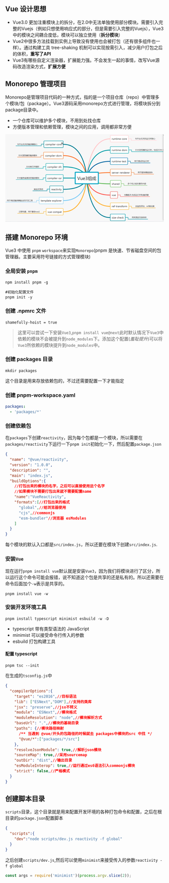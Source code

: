 ## Vue 设计思想
+ Vue3.0 更加注重模块上的拆分，在2.0中无法单独使用部分模块。需要引入完整的Vuejs（例如只想使用响应式的部分，但是需要引入完整的Vuejs），Vue3中的模块之间耦合度低，模块可以独立使用（**拆分模块**）
+ Vue2中很多方法挂载到实例上导致没有使用也会被打包（还有很多组件也一样）。通过构建工具 tree-shaking 机制可以实现按需引入，减少用户打包之后的体积，**重写了API**
+ Vue3有哪些自定义渲染器，扩展能力强。不会发生一起的事情，改写Vue源码改造渲染方式，**扩展方便**

## Monorepo 管理项目
Monorepo是管理项目代码的一种方式，指的是一个项目仓库（repo）中管理多个模块/包（package）。Vue3源码采用monorepo方式进行管理，将模块拆分到package目录中。
+ 一个仓库可以维护多个模块，不用到处找仓库
+ 方便版本管理和依赖管理，模块之间的应用，调用都非常方便

![alt](/markDownImg/Snipaste_2022-09-06_15-26-45.png)

## 搭建 Monorepo 环境
Vue3 中使用 `pnpm` `workspace`来实现`Monorepo`(pnpm 是快速、节省磁盘空间的包管理器。主要采用符号链接的方式管理模块)

### 全局安装 `pnpm`
```shell
npm install pnpm -g
```

```shell
#初始化配置文件
pnpm init -y
```

### 创建 .npmrc 文件
```
shamefully-hoist = true
```

> 这里可以尝试一下安装`Vue3`,`pnpm install vue@next`此时默认情况下`Vue3`中依赖的模块不会被提升到`node_modules`下。添加这个配置(*羞耻提升*)可以将`Vue3`所依赖的模块提升到`node_modules`中。

### 创建 packages 目录
```shell
mkdir packages
```
这个目录是用来存放依赖包的，不过还需要配置一下才能指定

### 创建 pnpm-workspace.yaml
```yaml
packages:
  - 'packages/*'
```

### 创建依赖包
在`packages`下创建`reactivity`，因为每个包都是一个模块，所以需要在`packages/reactivity`下运行一下`pnpm init`初始化一下，然后配置`package.json`
```json
{
  "name": "@vue/reactivity",
  "version": "1.0.0",
  "description": "",
  "main": "index.js",
  "buildOptions":{
    //打包出来的模块的名字，之后可以直接使用这个名字
    //如果模块不需要打包出来就不需要配置name
    "name":"VueReactivity",
    "formats":[//打包出来的格式
      "global",//给浏览器使用
      "cjs",//commonjs
      "esm-bundler"//浏览器 esModules
    ]
  }
}
```
每个模块的默认入口都是`src/index.js`，所以还要在模块下创建`src/index.js`.

### 安装`Vue`
现在运行`pnpm install vue`默认就是安装`Vue3`，因为我们将模块进行了区分，所以运行这个命令可能会报错，说不知道这个包是共享的还是私有的。所以还需要在命令后面加个`-w`表示是共享的。
```shell
pnpm install vue -w
```

### 安装开发环境工具
```shell
pnpm install typescript minimist esbuild -w -D
```
+ typescript 带有类型语法的 JavaScript
+ minimist 可以接受命令行传入的参数
+ esbuild 打包构建工具

#### 配置 typescript
```shell
pnpm tsc --init
```
在生成的`tsconfig.js`中
```json
{
  "compilerOptions":{
    "target": "es2016",//目标语法
    "lib": ["ESNext","DOM"],//支持的类库
    "jsx": "preserve",//jsx不转义
    "module": "ESNext",//模块格式
    "moduleResolution": "node",//模块解析方式
    "baseUrl": ".",//模块的基础目录
    "paths": {//模块路径映射
      /** 当遇到 @vue/开头的包路径的时候就去 packages中模块的src 中找 */
      "@vue/*":["packages/*/src"]  
    },
    "resolveJsonModule": true,//解析json模块
    "sourceMap": true,//采用sourcemap
    "outDir": "dist",//输出目录
    "esModuleInterop": true,//运行通过es6语法引入commonjs模块
    "strict": false,//严格模式
  }
}
```

## 创建脚本目录
`scripts`目录，这个目录就是用来配置开发环境的各种打包命令和配置，之后在根目录的`package.json`配置脚本
```json
{
  "scripts":{
    "dev":"node scripts/dev.js reactivity -f global"
  }
}
```
之后创建`scripts/dev.js`,然后可以使用`minimist`来接受传入的参数`reactivity -f global`
```js
const args = require('minimist')(process.argv.slice(2));
```